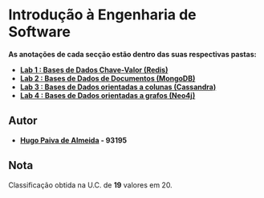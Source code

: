 # Introdução à Engenharia de Software

**As anotações de cada secção estão dentro das suas respectivas pastas:**

-   [**Lab 1 : Bases de Dados Chave-Valor (Redis)**](./Lab-1) 
-   [**Lab 2 : Bases de Dados de Documentos (MongoDB)**](./Lab-2) 
-   [**Lab 3 : Bases de Dados orientadas a colunas (Cassandra)**](.Lab-3) 
-   [**Lab 4 : Bases de Dados orientadas a grafos (Neo4j)**](.Lab-4) 


## Autor

 - **[Hugo Paiva de Almeida](https://github.com/hugofpaiva) - 93195**

## Nota

Classificação obtida na U.C. de **19** valores em 20.
